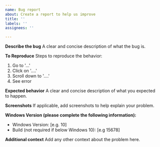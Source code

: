 ```yaml
---
name: Bug report
about: Create a report to help us improve
title: ''
labels: ''
assignees: ''

---
```


**Describe the bug**
A clear and concise description of what the bug is.

**To Reproduce**
Steps to reproduce the behavior:
1. Go to '...'
2. Click on '....'
3. Scroll down to '....'
4. See error

**Expected behavior**
A clear and concise description of what you expected to happen.

**Screenshots**
If applicable, add screenshots to help explain your problem.

**Windows Version (please complete the following information):**
 - Windows Version: [e.g. 10]
 - Build (not required if below Windows 10): [e.g 15678]

**Additional context**
Add any other context about the problem here.
